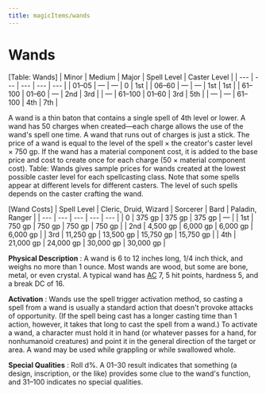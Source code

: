 ```yaml
---
title: magicItems/wands
---
```

# Wands

[Table: Wands]
| Minor | Medium | Major | Spell Level | Caster Level |
| --- | --- | --- | --- | --- |
| 01–05 | — | — | 0 | 1st |
| 06–60 | — | — | 1st | 1st |
| 61–100 | 01–60 | — | 2nd | 3rd |
| — | 61–100 | 01–60 | 3rd | 5th |
| — | — | 61–100 | 4th | 7th |

A wand is a thin baton that contains a single spell of 4th level or lower. A wand has 50 charges when created—each charge allows the use of the wand's spell one time. A wand that runs out of charges is just a stick. The price of a wand is equal to the level of the spell × the creator's caster level × 750 gp. If the wand has a material component cost, it is added to the base price and cost to create once for each charge (50 × material component cost). Table: Wands gives sample prices for wands created at the lowest possible caster level for each spellcasting class. Note that some spells appear at different levels for different casters. The level of such spells depends on the caster crafting the wand.

[Wand Costs]
| Spell Level | Cleric, Druid, Wizard | Sorcerer | Bard | Paladin, Ranger |
| --- | --- | --- | --- | --- |
| 0 | 375 gp | 375 gp | 375 gp | — |
| 1st | 750 gp | 750 gp | 750 gp | 750 gp |
| 2nd | 4,500 gp | 6,000 gp | 6,000 gp | 6,000 gp |
| 3rd | 11,250 gp | 13,500 gp | 15,750 gp | 15,750 gp |
| 4th | 21,000 gp | 24,000 gp | 30,000 gp | 30,000 gp |

**Physical Description** : A wand is 6 to 12 inches long, 1/4 inch thick, and weighs no more than 1 ounce. Most wands are wood, but some are bone, metal, or even crystal. A typical wand has [AC](../combat.md#_armor-class) 7, 5 hit points, hardness 5, and a break DC of 16.

**Activation** : Wands use the spell trigger activation method, so casting a spell from a wand is usually a standard action that doesn't provoke attacks of opportunity. (If the spell being cast has a longer casting time than 1 action, however, it takes that long to cast the spell from a wand.) To activate a wand, a character must hold it in hand (or whatever passes for a hand, for nonhumanoid creatures) and point it in the general direction of the target or area. A wand may be used while grappling or while swallowed whole.

**Special Qualities** : Roll d%. A 01–30 result indicates that something (a design, inscription, or the like) provides some clue to the wand's function, and 31–100 indicates no special qualities.


